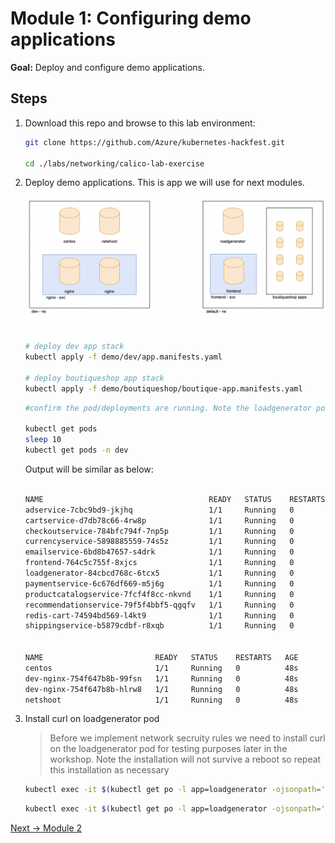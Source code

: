 # Module 1: Configuring demo applications

**Goal:** Deploy and configure demo applications.

## Steps

1. Download this repo and browse to this lab environment:

    ```bash
    git clone https://github.com/Azure/kubernetes-hackfest.git
 
    cd ./labs/networking/calico-lab-exercise 
    ```

2. Deploy demo applications.
    This is app we will use for next modules.
      ![demo-diagram](../img/demo-diagram.png)

    ```bash
    # deploy dev app stack
    kubectl apply -f demo/dev/app.manifests.yaml

    # deploy boutiqueshop app stack
    kubectl apply -f demo/boutiqueshop/boutique-app.manifests.yaml
    ```
    
    ```bash
    #confirm the pod/deployments are running. Note the loadgenerator pod waits for the frontend pod to respond to http calls before coming up and can take a few minutes. Eventually, the status of the pods in the default namespace will look as follows: 
    
    kubectl get pods
    sleep 10
    kubectl get pods -n dev
    
    ```

    Output will be similar as below:
    ```bash

    NAME                                     READY   STATUS    RESTARTS   AGE
    adservice-7cbc9bd9-jkjhq                 1/1     Running   0          86s
    cartservice-d7db78c66-4rw8p              1/1     Running   0          87s
    checkoutservice-784bfc794f-7np5p         1/1     Running   0          87s
    currencyservice-5898885559-74s5z         1/1     Running   0          86s
    emailservice-6bd8b47657-s4drk            1/1     Running   0          87s
    frontend-764c5c755f-8xjcs                1/1     Running   0          87s
    loadgenerator-84cbcd768c-6tcx5           1/1     Running   0          87s
    paymentservice-6c676df669-m5j6g          1/1     Running   0          87s
    productcatalogservice-7fcf4f8cc-nkvnd    1/1     Running   0          87s
    recommendationservice-79f5f4bbf5-qgqfv   1/1     Running   0          87s
    redis-cart-74594bd569-l4kt9              1/1     Running   0          86s
    shippingservice-b5879cdbf-r8xqb          1/1     Running   0          86s


    NAME                         READY   STATUS    RESTARTS   AGE
    centos                       1/1     Running   0          48s
    dev-nginx-754f647b8b-99fsn   1/1     Running   0          48s
    dev-nginx-754f647b8b-hlrw8   1/1     Running   0          48s
    netshoot                     1/1     Running   0          48s
    ```


3. Install curl on loadgenerator pod
 
    > Before we implement network secruity rules we need to install curl on the loadgenerator pod for testing purposes later in the workshop. Note the installation will not survive a reboot so repeat this installation as necessary

    ```bash
    kubectl exec -it $(kubectl get po -l app=loadgenerator -ojsonpath='{.items[0].metadata.name}') -- sh -c 'apt-get update && sleep 10'
    ```

    ```bash
    kubectl exec -it $(kubectl get po -l app=loadgenerator -ojsonpath='{.items[0].metadata.name}') -- sh -c 'apt install curl -y'
    ```



       
[Next -> Module 2](../modules/calicooss/using-security-controls.md)
